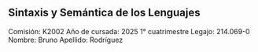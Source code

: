 ## Sintaxis y Semántica de los Lenguajes

Comisión: K2002
Año de cursada: 2025 1° cuatrimestre
Legajo: 214.069-0
Nombre: Bruno
Apellido: Rodríguez